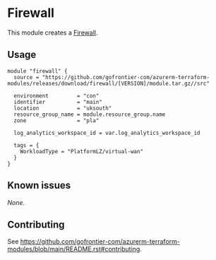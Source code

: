 # Firewall

This module creates a [Firewall](https://registry.terraform.io/providers/hashicorp/azurerm/latest/docs/resources/firewall).

## Usage

```hcl
module "firewall" {
  source = "https://github.com/gofrontier-com/azurerm-terraform-modules/releases/download/firewall/[VERSION]/module.tar.gz//src"

  environment         = "con"
  identifier          = "main"
  location            = "uksouth"
  resource_group_name = module.resource_group.name
  zone                = "pla"

  log_analytics_workspace_id = var.log_analytics_workspace_id

  tags = {
    WorkloadType = "PlatformLZ/virtual-wan"
  }
}
```

## Known issues

_None._

## Contributing

See <https://github.com/gofrontier-com/azurerm-terraform-modules/blob/main/README.rst#contributing>.
